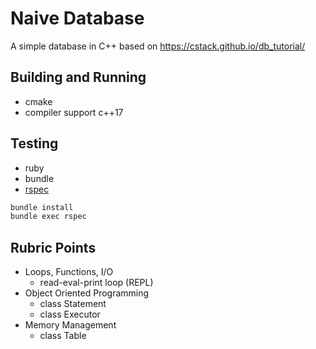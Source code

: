 # Naive Database

A simple database in C++ based on https://cstack.github.io/db_tutorial/

## Building and Running

- cmake
- compiler support c++17

## Testing
- ruby
- bundle
- [rspec](http://rspec.info/documentation/3.9/rspec-core/)

```bash
bundle install
bundle exec rspec
```

## Rubric Points

- Loops, Functions, I/O
    - read-eval-print loop (REPL)
- Object Oriented Programming
    - class Statement
    - class Executor
- Memory Management
    - class Table
